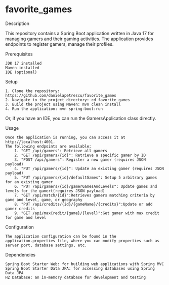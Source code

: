 # favorite_games

Description


This repository contains a Spring Boot application written in Java 17 for managing gamers and their gaming activities. The application provides endpoints to register gamers, manage their profiles.

Prerequisites

    JDK 17 installed
    Maven installed
    IDE (optional)

Setup

    1. Clone the repository: https://github.com/danielapetrescu/favorite_games
    2. Navigate to the project directory: cd favorite_games
    3. Build the project using Maven: mvn clean install
    4. Run the application: mvn spring-boot:run 
Or, if you have an IDE, you can run the GamersApplication class directly.

Usage

    Once the application is running, you can access it at http://localhost:4001.
    The following endpoints are available:
        1. "GET /api/gamers": Retrieve all gamers
        2. "GET /api/gamers/{id}": Retrieve a specific gamer by ID
        3. "POST /api/gamers": Register a new gamer (requires JSON payload)
        4. "PUT /api/gamers/{id}": Update an existing gamer (requires JSON payload)
        5. "PUT /api/gamers/{id}/defaultGames": Setup 5 arbitrary games for an existing gamer
        6. "PUT /api/gamers/{id}/gamerGamesAndLevels": Update games and levels for the gamert(requires JSON payload)
        7. "GET /api/match/{id}":Retrieves gamers matching criteria by game and level, game, or geography
        8. "PUT /api/credits/{id}/{gameName}/{credits}":Update or add gamer credits
        9. "GET /api/maxCredit/{game}/{level}":Get gamer with max credit for game and level

Configuration

    The application configuration can be found in the application.properties file, where you can modify properties such as server port, database settings, etc.

Dependencies

    Spring Boot Starter Web: for building web applications with Spring MVC
    Spring Boot Starter Data JPA: for accessing databases using Spring Data JPA
    H2 Database: an in-memory database for development and testing